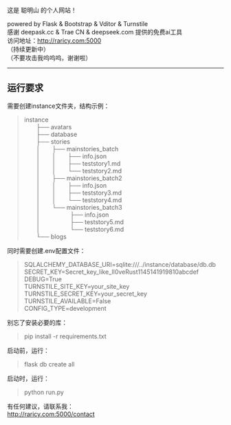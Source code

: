 这是 聪明山 的个人网站！

powered by Flask & Bootstrap & Vditor & Turnstile   
感谢 deepask.cc & Trae CN & deepseek.com 提供的免费ai工具   
访问地址：http://raricy.com:5000  
（持续更新中）    
（不要攻击我呜呜呜，谢谢啦）

---

## 运行要求
需要创建instance文件夹，结构示例：

> instance   
> &emsp;&emsp;├── avatars   
> &emsp;&emsp;├── database   
> &emsp;&emsp;├── stories   
> &emsp;&emsp;│&emsp;&emsp;├── mainstories_batch   
> &emsp;&emsp;│&emsp;&emsp;│&emsp;&emsp;├── info.json   
> &emsp;&emsp;│&emsp;&emsp;│&emsp;&emsp;├── teststory1.md   
> &emsp;&emsp;│&emsp;&emsp;│&emsp;&emsp;└── teststory2.md   
> &emsp;&emsp;│&emsp;&emsp;├── mainstories_batch2   
> &emsp;&emsp;│&emsp;&emsp;│&emsp;&emsp;├── info.json   
> &emsp;&emsp;│&emsp;&emsp;│&emsp;&emsp;├── teststory3.md   
> &emsp;&emsp;│&emsp;&emsp;│&emsp;&emsp;└── teststory4.md   
> &emsp;&emsp;│&emsp;&emsp;└── mainstories_batch3   
> &emsp;&emsp;│&emsp;&emsp;&emsp;&emsp;&emsp;├── info.json   
> &emsp;&emsp;│&emsp;&emsp;&emsp;&emsp;&emsp;├── teststory5.md   
> &emsp;&emsp;│&emsp;&emsp;&emsp;&emsp;&emsp;└── teststory6.md   
> &emsp;&emsp;└── blogs

同时需要创建.env配置文件：

> SQLALCHEMY_DATABASE_URI=sqlite:///../instance/database/db.db   
> SECRET_KEY=Secret_key_like_Il0veRust1145141919810abcdef   
> DEBUG=True   
> TURNSTILE_SITE_KEY=your_site_key   
> TURNSTILE_SECRET_KEY=your_secret_key   
> TURNSTILE_AVAILABLE=False   
> CONFIG_TYPE=development

别忘了安装必要的库：   
> pip install -r requirements.txt 

启动前，运行：   
> flask db create all

启动时，运行：   
> python run.py

有任何建议，请联系我：   
http://raricy.com:5000/contact